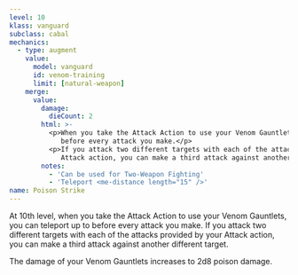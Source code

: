 ```yaml
---
level: 10
klass: vanguard
subclass: cabal
mechanics:
  - type: augment
    value:
      model: vanguard
      id: venom-training
      limit: [natural-weapon]
    merge:
      value:
        damage:
          dieCount: 2
        html: >-
          <p>When you take the Attack Action to use your Venom Gauntlets, you can teleport up to <me-distance length="15" />
             before every attack you make.</p>
          <p>If you attack two different targets with each of the attacks provided by your
             Attack action, you can make a third attack against another different target.</p>
        notes:
          - 'Can be used for Two-Weapon Fighting'
          - 'Teleport <me-distance length="15" />'
name: Poison Strike
---
```

At 10th level, when you take the Attack Action to use your Venom Gauntlets, you can teleport up to <me-distance length="15" />
before every attack you make. If you attack two different targets with each of the attacks provided by your
Attack action, you can make a third attack against another different target.

The damage of your Venom Gauntlets increases to 2d8 poison damage.
